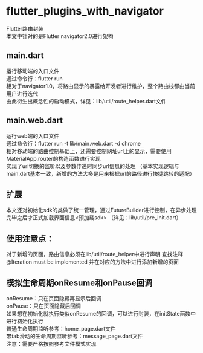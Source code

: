# flutter_plugins_with_navigator
Flutter路由封装  
本文中针对的是Flutter navigator2.0进行架构

## main.dart
运行移动端的入口文件  
通过命令行：flutter run  
相对于navigator1.0，将路由显示的暴露给开发者进行维护，整个路由栈都由当前用户进行迭代  
由此衍生出概念性的启动模式，详见：lib/util/route_helper.dart文件  

## main.web.dart
运行web端的入口文件  
通过命令行：flutter run -t lib/main.web.dart -d chrome  
相对移动端的路由控制基础上，还需要控制网址url上的显示，需要使用MaterialApp.router的构造函数进行实现  
实现了url切换的监听以及参数传递时同步url信息的处理
（基本实现逻辑与main.dart基本一致，新增的方法大多是用来根据url的路径进行快捷跳转的适配）

## 扩展
本文还对初始化sdk的类做了统一管理，通过FutureBuilder进行控制，在异步处理完毕之后才正式加载界面信息<预加载sdk>
（详见：lib/util/pre_init.dart）

## 使用注意点：
对于新增的页面，路由信息必须在lib/util/route_helper中进行声明
查找注释@Iteration must be implemented 并在对应的方法中进行添加新增的页面

## 模拟生命周期onResume和onPause回调
onResume：只在页面隐藏再显示后回调  
onPause：只在页面隐藏后回调  
如果想在初始化就执行类似onResume的回调，可以进行封装，在initState函数中进行初始化执行  
普通生命周期监听参考：home_page.dart文件  
带tab滑动的生命周期监听参考：message_page.dart文件  
注意：需要严格按照参考文件模式实现
